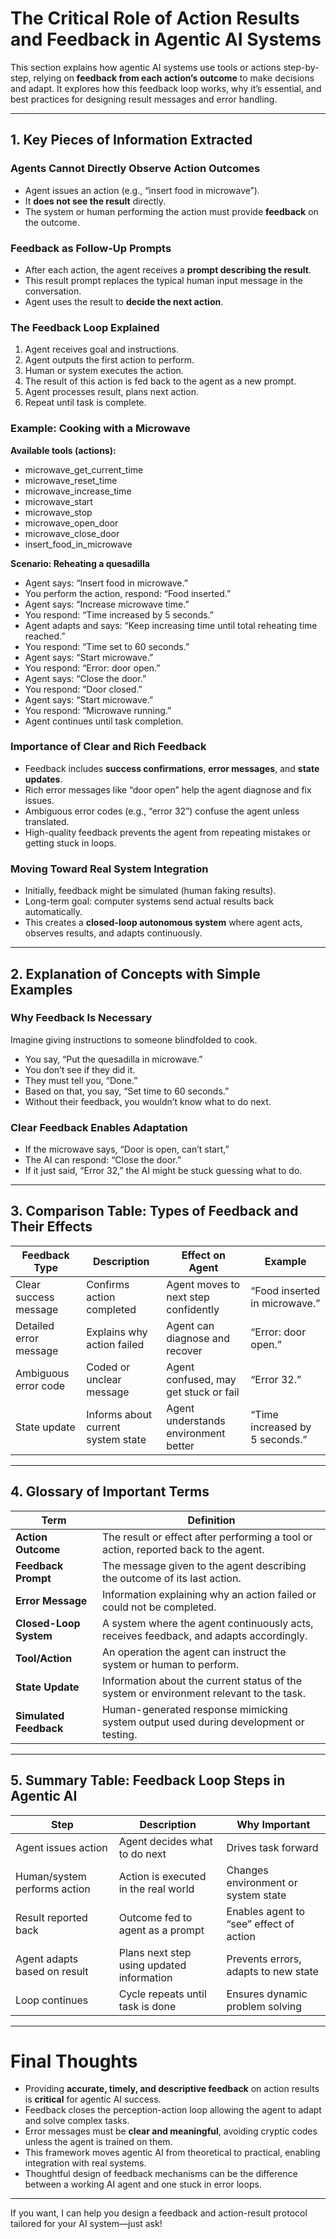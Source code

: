 # The Critical Role of Action Results and Feedback in Agentic AI Systems

This section explains how agentic AI systems use tools or actions step-by-step, relying on **feedback from each action’s outcome** to make decisions and adapt. It explores how this feedback loop works, why it’s essential, and best practices for designing result messages and error handling.

---

## 1. Key Pieces of Information Extracted

### Agents Cannot Directly Observe Action Outcomes
- Agent issues an action (e.g., “insert food in microwave”).
- It **does not see the result** directly.
- The system or human performing the action must provide **feedback** on the outcome.

### Feedback as Follow-Up Prompts
- After each action, the agent receives a **prompt describing the result**.
- This result prompt replaces the typical human input message in the conversation.
- Agent uses the result to **decide the next action**.

### The Feedback Loop Explained
1. Agent receives goal and instructions.
2. Agent outputs the first action to perform.
3. Human or system executes the action.
4. The result of this action is fed back to the agent as a new prompt.
5. Agent processes result, plans next action.
6. Repeat until task is complete.

### Example: Cooking with a Microwave

**Available tools (actions):**
- microwave_get_current_time
- microwave_reset_time
- microwave_increase_time
- microwave_start
- microwave_stop
- microwave_open_door
- microwave_close_door
- insert_food_in_microwave

**Scenario: Reheating a quesadilla**
- Agent says: “Insert food in microwave.”
- You perform the action, respond: “Food inserted.”
- Agent says: “Increase microwave time.”
- You respond: “Time increased by 5 seconds.”
- Agent adapts and says: “Keep increasing time until total reheating time reached.”
- You respond: “Time set to 60 seconds.”
- Agent says: “Start microwave.”
- You respond: “Error: door open.”
- Agent says: “Close the door.”
- You respond: “Door closed.”
- Agent says: “Start microwave.”
- You respond: “Microwave running.”
- Agent continues until task completion.

### Importance of Clear and Rich Feedback

- Feedback includes **success confirmations**, **error messages**, and **state updates**.
- Rich error messages like “door open” help the agent diagnose and fix issues.
- Ambiguous error codes (e.g., “error 32”) confuse the agent unless translated.
- High-quality feedback prevents the agent from repeating mistakes or getting stuck in loops.

### Moving Toward Real System Integration
- Initially, feedback might be simulated (human faking results).
- Long-term goal: computer systems send actual results back automatically.
- This creates a **closed-loop autonomous system** where agent acts, observes results, and adapts continuously.

---

## 2. Explanation of Concepts with Simple Examples

### Why Feedback Is Necessary

Imagine giving instructions to someone blindfolded to cook.  
- You say, “Put the quesadilla in microwave.”  
- You don’t see if they did it.  
- They must tell you, “Done.”  
- Based on that, you say, “Set time to 60 seconds.”  
- Without their feedback, you wouldn’t know what to do next.

### Clear Feedback Enables Adaptation

- If the microwave says, “Door is open, can’t start,”  
- The AI can respond: “Close the door.”  
- If it just said, “Error 32,” the AI might be stuck guessing what to do.

---

## 3. Comparison Table: Types of Feedback and Their Effects

| Feedback Type         | Description                             | Effect on Agent                           | Example                         |
|----------------------|---------------------------------------|------------------------------------------|---------------------------------|
| Clear success message | Confirms action completed              | Agent moves to next step confidently      | “Food inserted in microwave.”   |
| Detailed error message| Explains why action failed             | Agent can diagnose and recover            | “Error: door open.”             |
| Ambiguous error code | Coded or unclear message                | Agent confused, may get stuck or fail    | “Error 32.”                    |
| State update          | Informs about current system state     | Agent understands environment better     | “Time increased by 5 seconds.” |

---

## 4. Glossary of Important Terms

| Term                  | Definition                                                                                  |
|-----------------------|---------------------------------------------------------------------------------------------|
| **Action Outcome**    | The result or effect after performing a tool or action, reported back to the agent.          |
| **Feedback Prompt**   | The message given to the agent describing the outcome of its last action.                    |
| **Error Message**     | Information explaining why an action failed or could not be completed.                      |
| **Closed-Loop System**| A system where the agent continuously acts, receives feedback, and adapts accordingly.     |
| **Tool/Action**       | An operation the agent can instruct the system or human to perform.                         |
| **State Update**      | Information about the current status of the system or environment relevant to the task.     |
| **Simulated Feedback**| Human-generated response mimicking system output used during development or testing.        |

---

## 5. Summary Table: Feedback Loop Steps in Agentic AI

| Step                       | Description                                              | Why Important                                            |
|----------------------------|----------------------------------------------------------|----------------------------------------------------------|
| Agent issues action        | Agent decides what to do next                            | Drives task forward                                       |
| Human/system performs action| Action is executed in the real world                    | Changes environment or system state                       |
| Result reported back       | Outcome fed to agent as a prompt                         | Enables agent to “see” effect of action                   |
| Agent adapts based on result| Plans next step using updated information               | Prevents errors, adapts to new state                       |
| Loop continues             | Cycle repeats until task is done                         | Ensures dynamic problem solving                            |

---

# Final Thoughts

- Providing **accurate, timely, and descriptive feedback** on action results is **critical** for agentic AI success.
- Feedback closes the perception-action loop allowing the agent to adapt and solve complex tasks.
- Error messages must be **clear and meaningful**, avoiding cryptic codes unless the agent is trained on them.
- This framework moves agentic AI from theoretical to practical, enabling integration with real systems.
- Thoughtful design of feedback mechanisms can be the difference between a working AI agent and one stuck in error loops.

---

If you want, I can help you design a feedback and action-result protocol tailored for your AI system—just ask!
